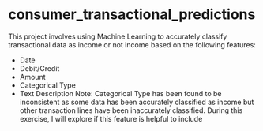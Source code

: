 # consumer_transactional_predictions
This project involves using Machine Learning to accurately classify transactional data as income or not income based on the following features:
* Date
* Debit/Credit
* Amount
* Categorical Type
* Text Description
Note: Categorical Type has been found to be inconsistent as some data has been accurately classified as income but other transaction lines have been inaccurately classified.  During this exercise, I will explore if this feature is helpful to include
